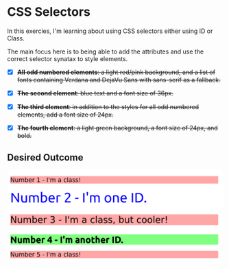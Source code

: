 # CSS Selectors
In this exercies, I'm learning about using CSS selectors either using ID or Class. 

The main focus here is to being able to add the attributes and use the correct selector synatax to style elements.


- [x] ~~__All odd numbered elements__: a light red/pink background, and a list of fonts containing Verdana and DejaVu Sans with sans-serif as a fallback.~~

- [x] ~~__The second element__: blue text and a font size of 36px.~~

- [x] ~~__The third element__: in addition to the styles for all odd numbered elements, add a font size of 24px.~~

- [x] ~~__The fourth element__: a light green background, a font size of 24px, and bold.~~

## Desired Outcome
![picture alt](https://github.com/gunawnjs/foundations-odin-projects/blob/main/02-class-id-selectors/img/desired-outcome.png)